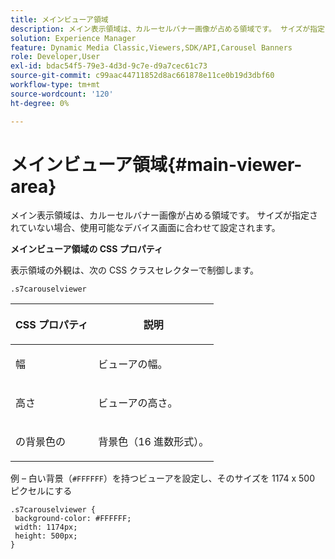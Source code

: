 ```yaml
---
title: メインビューア領域
description: メイン表示領域は、カルーセルバナー画像が占める領域です。 サイズが指定されていない場合、使用可能なデバイス画面に合わせて設定されます。
solution: Experience Manager
feature: Dynamic Media Classic,Viewers,SDK/API,Carousel Banners
role: Developer,User
exl-id: bdac54f5-79e3-4d3d-9c7e-d9a7cec61c73
source-git-commit: c99aac44711852d8ac661878e11ce0b19d3dbf60
workflow-type: tm+mt
source-wordcount: '120'
ht-degree: 0%

---
```


# メインビューア領域{#main-viewer-area}

メイン表示領域は、カルーセルバナー画像が占める領域です。 サイズが指定されていない場合、使用可能なデバイス画面に合わせて設定されます。

<!--<a id="section_061E550C1C1D4DB2BD663A898895B38C"></a>-->

**メインビューア領域の CSS プロパティ**

表示領域の外観は、次の CSS クラスセレクターで制御します。

```
.s7carouselviewer
```

<table id="table_94EE3F5BBE4547C0B4943471CEE7EDE4"> 
 <thead> 
  <tr> 
   <th colname="col1" class="entry"> <p> CSS プロパティ </p> </th> 
   <th colname="col2" class="entry"> <p>説明 </p> </th> 
  </tr> 
 </thead>
 <tbody> 
  <tr> 
   <td colname="col1"> <p> <span class="codeph"> 幅 </span> </p> </td> 
   <td colname="col2"> <p>ビューアの幅。 </p> </td> 
  </tr> 
  <tr> 
   <td colname="col1"> <p> <span class="codeph"> 高さ </span> </p> </td> 
   <td colname="col2"> <p>ビューアの高さ。 </p> </td> 
  </tr> 
  <tr> 
   <td colname="col1"> <p> <span class="codeph"> の背景色の </span> </p> </td> 
   <td colname="col2"> <p> 背景色（16 進数形式）。 </p> </td> 
  </tr> 
 </tbody> 
</table>

例 – 白い背景（`#FFFFFF`）を持つビューアを設定し、そのサイズを 1174 x 500 ピクセルにする

```
.s7carouselviewer { 
 background-color: #FFFFFF; 
 width: 1174px; 
 height: 500px;  
}
```
